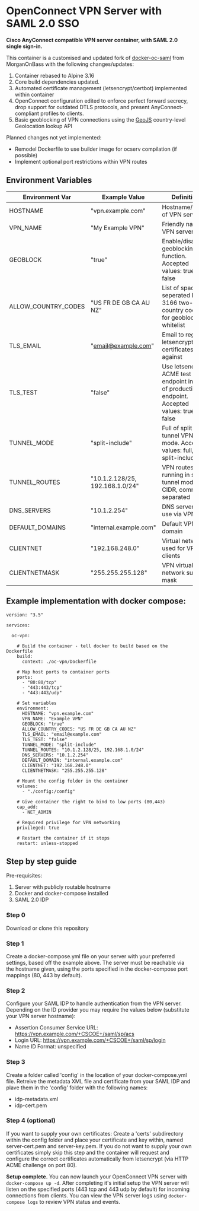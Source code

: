 # OpenConnect VPN Server with SAML 2.0 SSO

**Cisco AnyConnect compatible VPN server container, with SAML 2.0 single sign-in.**

This container is a customised and updated fork of [docker-oc-saml](https://github.com/MorganOnBass/docker-ocserv-saml) from MorganOnBass with the following changes/updates:
1. Container rebased to Alpine 3.16
2. Core build dependencies updated.
3. Automated certificate management (letsencrypt/certbot) implemented within container
4. OpenConnect configuration edited to enforce perfect forward secrecy, drop support for outdated DTLS protocols, and present AnyConnect-compliant profiles to clients.
5. Basic geoblocking of VPN connections using the [GeoJS](https://www.geojs.io/) country-level Geolocation lookup API


Planned changes not yet implemented:
- Remodel Dockerfile to use builder image for ocserv compilation (if possible)
- Implement optional port restrictions within VPN routes


## Environment Variables


| Environment Var | Example Value | Definition |
|--|--|--|
| HOSTNAME | "vpn.example.com" | Hostname/FQDN of VPN server |
| VPN_NAME | "My Example VPN" | Friendly name of VPN server |
| GEOBLOCK | "true" | Enable/disable geoblocking function. Accepted values: true, false |
| ALLOW_COUNTRY_CODES | "US FR DE GB CA AU NZ" | List of space-seperated ISO 3166 two-letter country codes for geoblocking whitelist |
| TLS_EMAIL | "email@example.com" | Email to register letsencrypt certificates against |
| TLS_TEST | "false" | Use letsencrypt ACME test endpoint instead of production endpoint. Accepted values: true, false |
| TUNNEL_MODE | "split-include" | Full of split tunnel VPN mode. Accepted values: full, split-include |
| TUNNEL_ROUTES | "10.1.2.128/25, 192.168.1.0/24" | VPN routes if running in split tunnel mode. CIDR, comma separated |
| DNS_SERVERS | "10.1.2.254" | DNS servers to use via VPN |
| DEFAULT_DOMAINS | "internal.example.com" | Default VPN domain |
| CLIENTNET | "192.168.248.0" | Virtual network used for VPN clients |
| CLIENTNETMASK | "255.255.255.128" | VPN virtual network subnet mask | 



## Example implementation with docker compose:

```
version: "3.5"

services:

  oc-vpn:

    # Build the container - tell docker to build based on the Dockerfile
    build: 
      context: ./oc-vpn/Dockerfile
    
    # Map host ports to container ports  
    ports:
      - "80:80/tcp"
      - "443:443/tcp"
      - "443:443/udp"

    # Set variables  
    environment:
      HOSTNAME: "vpn.example.com"
      VPN_NAME: "Example VPN"
      GEOBLOCK: "true"
      ALLOW_COUNTRY_CODES: "US FR DE GB CA AU NZ"
      TLS_EMAIL: "email@example.com"
      TLS_TEST: "false"
      TUNNEL_MODE: "split-include"
      TUNNEL_ROUTES: "10.1.2.128/25, 192.168.1.0/24"
      DNS_SERVERS: "10.1.2.254"
      DEFAULT_DOMAIN: "internal.example.com"
      CLIENTNET: "192.168.248.0"
      CLIENTNETMASK: "255.255.255.128"
    
    # Mount the config folder in the container
    volumes:
      - "./config:/config"
      
    # Give container the right to bind to low ports (80,443)
    cap_add:
      - NET_ADMIN
    
    # Required privilege for VPN networking
    privileged: true
    
    # Restart the container if it stops
    restart: unless-stopped
```

## Step by step guide

Pre-requisites:
1. Server with publicly routable hostname
2. Docker and docker-compose installed
3. SAML 2.0 IDP


### Step 0
Download or clone this repository

### Step 1
Create a docker-compose.yml file on your server with your preferred settings, based off the example above. The server must be reachable via the hostname given, using the ports specified in the docker-compose port mappings (80, 443 by default).

### Step 2
Configure your SAML IDP to handle authentication from the VPN server. Depending on the ID provider you may require the values below (substitute your VPN server hostname):
- Assertion Consumer Service URL: https://vpn.example.com/+CSCOE+/saml/sp/acs
- Login URL: https://vpn.example.com/+CSCOE+/saml/sp/login
- Name ID Format: unspecified

### Step 3
Create a folder called 'config' in the location of your docker-compose.yml file. Retreive the metadata XML file and certificate from your SAML IDP and plave them in the 'config' folder with the following names:
- idp-metadata.xml
- idp-cert.pem

### Step 4 (optional)
If you want to supply your own certificates:
Create a 'certs' subdirectory within the config folder and place your certificate and key within, named server-cert.pem and server-key.pem.
If you do not want to supply your own certificates simply skip this step and the container will request and configure the correct certificates automatically from letsencrypt (via HTTP ACME challenge on port 80).


**Setup complete.** 
You can now launch your OpenConnect VPN server with `docker-compose up -d`. After completing it's initial setup the VPN server will listen on the specified ports (443 tcp and 443 udp by default) for incoming connections from clients.
You can view the VPN server logs using `docker-compose logs` to review VPN status and events.

